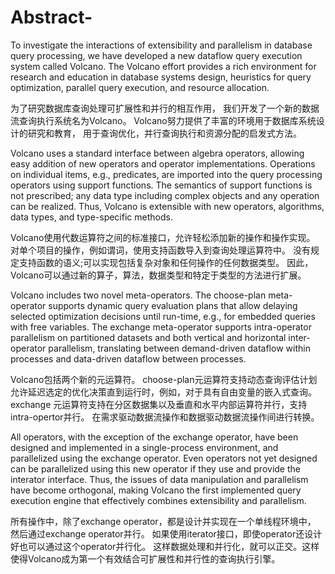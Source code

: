 # Abstract-

To investigate the interactions of extensibility and
parallelism in database query processing, 
we have developed a new dataflow query execution system called Volcano.
The Volcano effort provides a rich environment for research and education 
in database systems design, heuristics for query optimization, 
parallel query execution, and resource allocation.


为了研究数据库查询处理可扩展性和并行的相互作用，
我们开发了一个新的数据流查询执行系统名为Volcano。
Volcano努力提供了丰富的环境用于数据库系统设计的研究和教育，
用于查询优化，并行查询执行和资源分配的启发式方法。


Volcano uses a standard interface between algebra operators,
 allowing easy addition of new operators and operator implementations.
Operations on individual items, e.g., predicates,
 are imported into the query processing operators using support functions.
The semantics of support functions is not prescribed; 
any data type including complex objects and any operation can be realized. 
Thus, Volcano is extensible with new operators, algorithms,
data types, and type-specific methods.


Volcano使用代数运算符之间的标准接口，允许轻松添加新的操作和操作实现。
对单个项目的操作，例如谓词，使用支持函数导入到查询处理运算符中。
没有规定支持函数的语义;可以实现包括复杂对象和任何操作的任何数据类型。
因此，Volcano可以通过新的算子，算法，数据类型和特定于类型的方法进行扩展。


Volcano includes two novel meta-operators.
The choose-plan meta-operator supports dynamic query evaluation plans 
that allow delaying selected optimization decisions until run-time,
e.g., for embedded queries with free variables. 
The exchange meta-operator supports intra-operator parallelism
on partitioned datasets and both vertical and horizontal inter-operator
parallelism, translating between demand-driven dataflow 
within processes and data-driven dataflow between processes.


Volcano包括两个新的元运算符。
choose-plan元运算符支持动态查询评估计划
允许延迟选定的优化决策直到运行时，例如，对于具有自由变量的嵌入式查询。
exchange 元运算符支持在分区数据集以及垂直和水平内部运算符并行，支持intra-opertor并行。
在需求驱动数据流操作和数据驱动数据流操作间进行转换。

All operators, with the exception of the exchange operator,
have been designed and implemented in a single-process environment, 
and parallelized using the exchange operator. 
Even operators not yet designed can be parallelized using this new
operator if they use and provide the interator interface. 
Thus, the issues of data manipulation and parallelism
have become orthogonal, making Volcano the first implemented
query execution engine that effectively combines extensibility and parallelism. 


所有操作中，除了exchange operator，都是设计并实现在一个单线程环境中，
然后通过exchange operator并行。
如果使用iterator接口，即使operator还设计好也可以通过这个operator并行化。
这样数据处理和并行化，就可以正交。这样使得Volcano成为第一个有效结合可扩展性和并行性的查询执行引擎。


